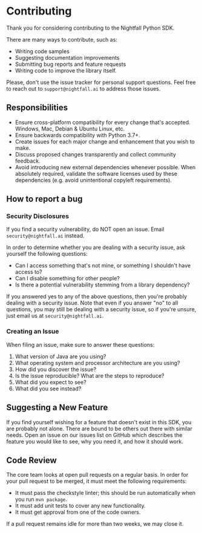 # Contributing

Thank you for considering contributing to the Nightfall Python SDK.

There are many ways to contribute, such as:
* Writing code samples
* Suggesting documentation improvements
* Submitting bug reports and feature requests
* Writing code to improve the library itself.

Please, don't use the issue tracker for personal support questions. Feel free to reach out to `support@nightfall.ai`
to address those issues.

## Responsibilities
* Ensure cross-platform compatibility for every change that's accepted. Windows, Mac, Debian & Ubuntu Linux, etc.
* Ensure backwards compatibility with Python 3.7+.
* Create issues for each major change and enhancement that you wish to make.
* Discuss proposed changes transparently and collect community feedback.
* Avoid introducing new external dependencies whenever possible. When absolutely required, validate the software
licenses used by these dependencies (e.g. avoid unintentional copyleft requirements).

## How to report a bug

### Security Disclosures
If you find a security vulnerability, do NOT open an issue. Email `security@nightfall.ai` instead.

In order to determine whether you are dealing with a security issue, ask yourself the following questions:
* Can I access something that's not mine, or something I shouldn't have access to?
* Can I disable something for other people?
* Is there a potential vulnerability stemming from a library dependency?

If you answered yes to any of the above questions, then you're probably dealing with a security issue.
Note that even if you answer "no" to all questions, you may still be dealing with a security issue, so if you're
unsure, just email us at `security@nightfall.ai`.

### Creating an Issue
When filing an issue, make sure to answer these questions:
1. What version of Java are you using?
2. What operating system and processor architecture are you using?
3. How did you discover the issue?
4. Is the issue reproducible? What are the steps to reproduce?
5. What did you expect to see?
6. What did you see instead?


## Suggesting a New Feature

If you find yourself wishing for a feature that doesn't exist in this SDK, you are probably not alone.
There are bound to be others out there with similar needs. Open an issue on our issues list on GitHub which
describes the feature you would like to see, why you need it, and how it should work.

## Code Review

The core team looks at open pull requests on a regular basis. In order for your pull request to be merged, it
must meet the following requirements:
* It must pass the checkstyle linter; this should be run automatically when you run `mvn package`.
* It must add unit tests to cover any new functionality.
* It must get approval from one of the code owners.

If a pull request remains idle for more than two weeks, we may close it.
